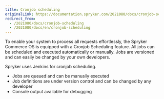 ```yaml
---
title: Cronjob scheduling
originalLink: https://documentation.spryker.com/2021080/docs/cronjob-scheduling
redirect_from:
  - /2021080/docs/cronjob-scheduling
  - /2021080/docs/en/cronjob-scheduling
---
```


To enable your system to process all requests effortlessly, the Spryker Commerce OS is equipped with a Cronjob Scheduling feature. All jobs can be scheduled and executed automatically or manually. Jobs are versioned and can easily be changed by your own developers.

Spryker uses Jenkins for cronjob scheduling.

* Jobs are queued and can be manually executed
* Job definitions are under version control and can be changed by any developer
* Console output available for debugging
